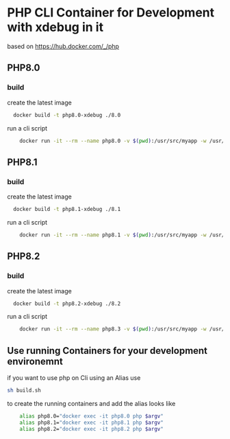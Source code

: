 # PHP CLI Container for Development with xdebug in it

based on https://hub.docker.com/_/php

## PHP8.0

### build

create the latest image
```bash
  docker build -t php8.0-xdebug ./8.0
```

run a cli script

```bash
    docker run -it --rm --name php8.0 -v $(pwd):/usr/src/myapp -w /usr/src/myapp php8.0-xdebug:latest php $argv
```

## PHP8.1

### build

create the latest image
```bash
  docker build -t php8.1-xdebug ./8.1
```

run a cli script

```bash
    docker run -it --rm --name php8.1 -v $(pwd):/usr/src/myapp -w /usr/src/myapp php8.1-xdebug:latest php $argv
```

## PHP8.2

### build

create the latest image
```bash
  docker build -t php8.2-xdebug ./8.2
```

run a cli script

```bash
    docker run -it --rm --name php8.3 -v $(pwd):/usr/src/myapp -w /usr/src/myapp php8.2-xdebug:latest php $argv
```

## Use running Containers for your development environemnt

if you want to use php on Cli using an Alias use 

```bash
sh build.sh
```

to create the running containers and add the alias looks like

```bash
    alias php8.0="docker exec -it php8.0 php $argv"
    alias php8.1="docker exec -it php8.1 php $argv"
    alias php8.2="docker exec -it php8.2 php $argv"
```

